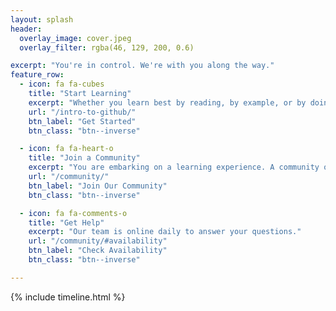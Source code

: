 ```yaml
---
layout: splash
header:
  overlay_image: cover.jpeg
  overlay_filter: rgba(46, 129, 200, 0.6)

excerpt: "You're in control. We're with you along the way."
feature_row:
  - icon: fa fa-cubes
    title: "Start Learning"
    excerpt: "Whether you learn best by reading, by example, or by doing, we've got you covered."
    url: "/intro-to-github/"
    btn_label: "Get Started"
    btn_class: "btn--inverse"

  - icon: fa fa-heart-o
    title: "Join a Community"
    excerpt: "You are embarking on a learning experience. A community of other learners and instructors awaits you."
    url: "/community/"
    btn_label: "Join Our Community"
    btn_class: "btn--inverse"

  - icon: fa fa-comments-o
    title: "Get Help"
    excerpt: "Our team is online daily to answer your questions."
    url: "/community/#availability"
    btn_label: "Check Availability"
    btn_class: "btn--inverse"

---
```

{% include timeline.html %}
